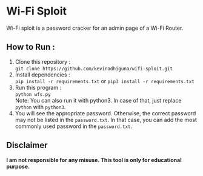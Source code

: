 # Wi-Fi Sploit

Wi-Fi sploit is a password cracker for an admin page of a Wi-Fi Router.

## How to Run :
1. Clone this repository :<br />
`git clone https://github.com/kevinadhiguna/wifi-sploit.git`
2. Install dependencies :<br />
`pip install -r requirements.txt` or `pip3 install -r requirements.txt`
3. Run this program :<br />
`python wfs.py`<br/>
Note: You can also run it with python3. In case of that, just replace `python` with `python3`.
4. You will see the appropriate password. Otherwise, the correct password may not be listed in the `password.txt`. In that case, you can add the most commonly used password in the `password.txt`.

## Disclaimer

<b>I am not responsible for any misuse. This tool is only for educational purpose.</b>
